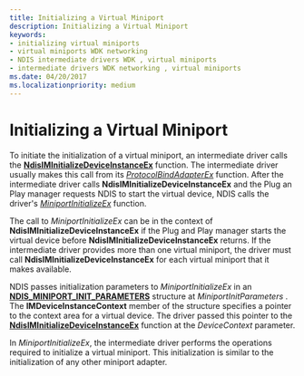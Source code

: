 ```yaml
---
title: Initializing a Virtual Miniport
description: Initializing a Virtual Miniport
keywords:
- initializing virtual miniports
- virtual miniports WDK networking
- NDIS intermediate drivers WDK , virtual miniports
- intermediate drivers WDK networking , virtual miniports
ms.date: 04/20/2017
ms.localizationpriority: medium
---
```


# Initializing a Virtual Miniport





To initiate the initialization of a virtual miniport, an intermediate driver calls the [**NdisIMInitializeDeviceInstanceEx**](/windows-hardware/drivers/ddi/ndis/nf-ndis-ndisiminitializedeviceinstanceex) function. The intermediate driver usually makes this call from its [*ProtocolBindAdapterEx*](/windows-hardware/drivers/ddi/ndis/nc-ndis-protocol_bind_adapter_ex) function. After the intermediate driver calls **NdisIMInitializeDeviceInstanceEx** and the Plug an Play manager requests NDIS to start the virtual device, NDIS calls the driver's [*MiniportInitializeEx*](/windows-hardware/drivers/ddi/ndis/nc-ndis-miniport_initialize) function.

The call to *MiniportInitializeEx* can be in the context of **NdisIMInitializeDeviceInstanceEx** if the Plug and Play manager starts the virtual device before **NdisIMInitializeDeviceInstanceEx** returns. If the intermediate driver provides more than one virtual miniport, the driver must call **NdisIMInitializeDeviceInstanceEx** for each virtual miniport that it makes available.

NDIS passes initialization parameters to *MiniportInitializeEx* in an [**NDIS\_MINIPORT\_INIT\_PARAMETERS**](/windows-hardware/drivers/ddi/ndis/ns-ndis-_ndis_miniport_init_parameters) structure at *MiniportInitParameters* . The **IMDeviceInstanceContext** member of the structure specifies a pointer to the context area for a virtual device. The driver passed this pointer to the [**NdisIMInitializeDeviceInstanceEx**](/windows-hardware/drivers/ddi/ndis/nf-ndis-ndisiminitializedeviceinstanceex) function at the *DeviceContext* parameter.

In *MiniportInitializeEx*, the intermediate driver performs the operations required to initialize a virtual miniport. This initialization is similar to the initialization of any other miniport adapter.

 

